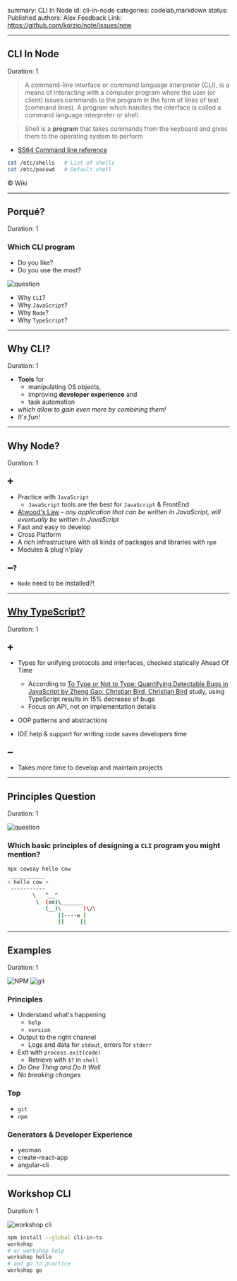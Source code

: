 summary: CLI In Node
id: cli-in-node
categories: codelab,markdown
status: Published 
authors: Alex
Feedback Link: https://github.com/korzio/note/issues/new

---

## CLI In Node
Duration: 1

> A command-line interface or command language interpreter (CLI), is a means of interacting with a computer program where the user (or client) issues commands to the program in the form of lines of text (command lines). A program which handles the interface is called a command language interpreter or shell.

> Shell is a **program** that takes commands from the keyboard and gives them to the operating system to perform

- [SS64 Command line reference](https://ss64.com/)

```bash
cat /etc/shells   # List of shells
cat /etc/passwd   # Default shell
```

© Wiki

---

## Porqué?
Duration: 1

### Which CLI program
- Do you like?
- Do you use the most?

![question](assets/question.png)
  
- Why `CLI`?
- Why `JavaScript`?
- Why `Node`?
- Why `TypeScript`?

---

## Why CLI?
Duration: 1

- **Tools** for
  - manipulating OS objects,
  - improving **developer experience** and
  - task automation
- *which allow to gain even more by combining them!*
- *It's fun!*

---

## Why Node?
Duration: 1

### ➕

- Practice with `JavaScript`
  - `JavaScript` tools are the best for `JavaScript` & FrontEnd
- [Atwood's Law](https://blog.codinghorror.com/the-principle-of-least-power/) - *any application that can be written in JavaScript, will eventually be written in JavaScript*
- Fast and easy to develop
- Cross Platform
- A rich infrastructure with all kinds of packages and libraries with `npm` 
- Modules & plug'n'play

### ➖?
- `Node` need to be installed?!

---

## [Why TypeScript?](https://itnext.io/why-use-typescript-good-and-bad-reasons-ccd807b292fb)
Duration: 1

### ➕

- Types for unifying protocols and interfaces, checked statically Ahead Of Time
  - According to [To Type or Not to Type: Quantifying Detectable Bugs in JavaScript
  by Zheng Gao, Christian Bird, Christian Bird](http://ttendency.cs.ucl.ac.uk/projects/type_study/documents/type_study.pdf) study, using TypeScript results in 15% decrease of bugs
  - Focus on API, not on implementation details
  
- OOP patterns and abstractions
- IDE help & support for writing code saves developers time

### ➖

- Takes more time to develop and maintain projects

---

## Principles Question
Duration: 1

![question](assets/question_ru.png)

### Which basic principles of designing a `CLI` program you might mention?

```bash
npx cowsay hello cow
 ___________
< hello cow >
 -----------
        \   ^__^
         \  (oo)\_______
            (__)\       )\/\
                ||----w |
                ||     ||
```

---

## Examples
Duration: 1

![NPM](assets/icons/trim/npm.png)
![git](assets/git.png)

### Principles

- Understand what's happening
  - `help`
  - `version`
- Output to the right channel 
  - Logs and data for `stdout`, errors for `stderr`
- Exit with `process.exit(code)` 
  - Retrieve with `$?` in `shell`
- *Do One Thing and Do It Well*
- *No breaking changes*

### Top

- `git`
- `npm`

### Generators & Developer Experience

- yeoman
- create-react-app
- angular-cli

---

## Workshop CLI
Duration: 1

![workshop cli](assets/cli-in-ts-10.gif)

```bash
npm install --global cli-in-ts
workshop
# or workshop help
workshop hello
# and go to practice
workshop go
```